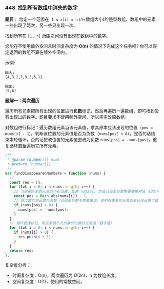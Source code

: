 ### [448. 找到所有数组中消失的数字](https://leetcode-cn.com/problems/find-all-numbers-disappeared-in-an-array/)

**题目：** 给定一个范围在  `1 ≤ a[i] ≤ n` (_n_=数组大小)的整型数组，数组中的元素一些出现了两次，另一些只出现一次。

找到所有在 `[1, n]` 范围之间没有出现在数组中的数字。

您能在不使用额外空间且时间复杂度为 **O(n)** 的情况下完成这个任务吗? 你可以假定返回的数组不算在额外空间内。

示例:

```
输入:
[4,3,2,7,8,2,3,1]

输出:
[5,6]
```

**题解一：两次遍历**

遍历所有元素把所有出现的位置进行**负数**标记，然后再遍历一遍数组，即可找到没有出现过的数字。题目要求不使用额外空间，所以需需改原数组。

对数组进行标记：遍历数组元素当该元素值，求其原本应该出现的位置（`pos = nums[i] - 1`)，判断该位置的元素值是否为负数（`nums[pos] < 0`），是否的话结束本轮循环，否的话把改位置的元素值更改为负数 `nums[pos] = -nums[pos]`，重复循环直至遍历完所有元素。

```js
/**
 * @param {number[]} nums
 * @return {number[]}
 */
var findDisappearedNumbers = function (nums) {
  //
  const res = [];
  for (let i = 0; i < nums.length; i++) {
    // 当前遍历到的元素的下标位置，如果 nums[i] 的值已经是负数需要取绝对值（因为可能被之前的遍历修改为负数了）
    const pos = Math.abs(nums[i]) - 1;
    // 该位置的值设置为负数（已经是负数不需要重设，说明有重复的元素或者已经设置了值）
    if (nums[pos] > 0) {
      nums[pos] = -nums[pos];
    }
  }
  // 循环查找标记，即元素值不为负数的位置的元素值（数字值）
  for (let i = 0; i < nums.length; i++) {
    if (nums[i] > 0) {
      res.push(i + 1);
    }
  }
  return res;
};
```

复杂度分析：

- 时间复杂度：O(n)，两次遍历为 O(2n)，n 为数组长度。
- 空间复杂度：O(1)，使用的常数空间。
